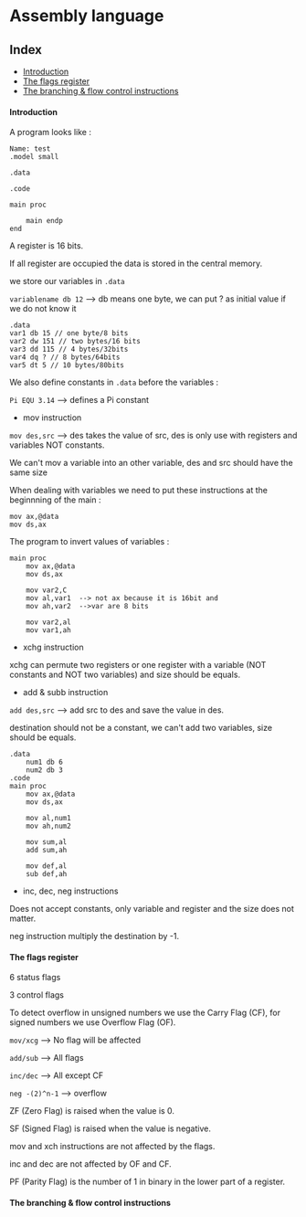 # Assembly language

## Index

- [Introduction](#introduction)
- [The flags register](#the-flags-register)
- [The branching & flow control instructions](#the-branching--flow-control-instructions)



#### Introduction

A program looks like :

```assembly
Name: test
.model small

.data

.code

main proc

	main endp
end
```



A register is 16 bits.

If all register are occupied the data is stored in the central memory.

we store our variables in `.data` <br>

`variablename db 12` --> db means one byte, we can put ? as initial value if we do not know it<br>

```assembly
.data
var1 db 15 // one byte/8 bits
var2 dw 151 // two bytes/16 bits
var3 dd 115 // 4 bytes/32bits
var4 dq ? // 8 bytes/64bits
var5 dt 5 // 10 bytes/80bits
```

We also define constants in `.data`  before the variables :

`Pi EQU 3.14`  --> defines a Pi constant<br>

- mov instruction

`mov des,src` --> des takes the value of src, des is only use with registers and variables NOT constants.<br>

We can't mov a variable into an other variable, des and src should have the same size

When dealing with variables we need to put these instructions at the beginnning of the main :

```assembly
mov ax,@data
mov ds,ax
```

The program to invert values of variables :

```assembly
main proc
	mov ax,@data
	mov ds,ax
	
	mov var2,C
	mov al,var1  --> not ax because it is 16bit and
	mov ah,var2  -->var are 8 bits
	
	mov var2,al
	mov var1,ah
```

- xchg instruction

xchg can permute two registers or one register with a variable (NOT constants and NOT two variables) and size should be equals.

- add & subb instruction

`add des,src` --> add src to des and save the value in des.

destination should not be a constant, we can't add two variables, size should be equals.

```assembly
.data
	num1 db 6
	num2 db 3
.code
main proc
	mov ax,@data
	mov ds,ax
	
	mov al,num1
	mov ah,num2
	
	mov sum,al
	add sum,ah
	
	mov def,al
	sub def,ah
```

- inc, dec, neg instructions

Does not accept constants, only variable and register and the size does not matter.

neg instruction multiply the destination by -1.

#### The flags register

6 status flags

3 control flags

To detect overflow in unsigned numbers we use the Carry Flag (CF), for signed numbers we use Overflow Flag (OF).

`mov/xcg` --> No flag will be affected<br>

`add/sub` --> All flags<br>

`inc/dec` --> All except CF<br>

`neg -(2)^n-1` --> overflow<br>

ZF (Zero Flag) is raised when the value is 0.

SF (Signed Flag) is raised when the value is negative.

mov and xch instructions are not affected by the flags.

inc and dec are not affected by OF and CF.

PF (Parity Flag) is the number of 1 in binary in the lower part of a register. 

#### The branching & flow control instructions
